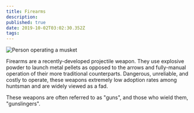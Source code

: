 ```yaml
---
title: Firearms
description: 
published: true
date: 2019-10-02T03:02:30.352Z
tags: 
---
```


![Person operating a musket](http://www.militaryheritage.com/images/musketeerfiring1.jpg)

Firearms are a recently-developed projectile weapon.  They use explosive powder to launch metal pellets as opposed to the arrows and fully-manual operation of their more traditional counterparts.  Dangerous, unreliable, and costly to operate, these weapons extremely low adoption rates among huntsman and are widely viewed as a fad.  

These weapons are often referred to as "guns", and those who wield them, "gunslingers".